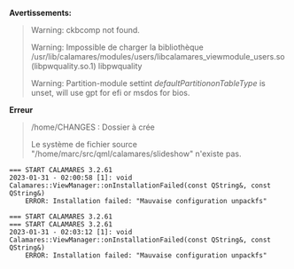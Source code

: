 **Avertissements:**
> Warning: ckbcomp not found.
> 
> Warning: Impossible de charger la bibliothèque /usr/lib/calamares/modules/users/libcalamares_viewmodule_users.so (libpwquality.so.1)
> libpwquality
> 
> Warning: Partition-module settint *defaultPartitiononTableType* is unset, will use gpt for efi or msdos for bios.

**Erreur**
> /home/CHANGES : Dossier à crée
> 
> Le système de fichier source "/home/marc/src/qml/calamares/slideshow" n'existe pas.

```
=== START CALAMARES 3.2.61
2023-01-31 - 02:00:58 [1]: void Calamares::ViewManager::onInstallationFailed(const QString&, const QString&)
    ERROR: Installation failed: "Mauvaise configuration unpackfs" 

=== START CALAMARES 3.2.61
=== START CALAMARES 3.2.61
2023-01-31 - 02:03:12 [1]: void Calamares::ViewManager::onInstallationFailed(const QString&, const QString&)
    ERROR: Installation failed: "Mauvaise configuration unpackfs" 
```
